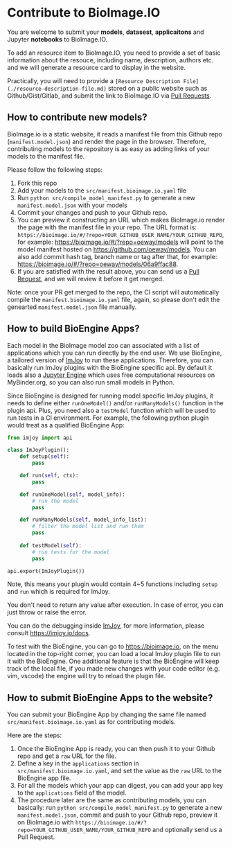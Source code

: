 # Contribute to BioImage.IO

You are welcome to submit your **models**, **datasest**, **applicaitons** and Jupyter **notebooks** to BioImage.IO.

To add an resource item to BioImage.IO, you need to provide a set of basic information about the resouce, including name, description, authors etc. and we will generate a resource card to display in the website.

Practically, you will need to provide a `[Resource Description File](./resource-description-file.md)` stored on a public website such as Github/Gist/Gitlab, and submit the link to BioImage.IO via [Pull Requests](https://github.com/bioimage-io/bioimage-io-models/pulls).

## How to contribute new models?

BioImage.io is a static website, it reads a manifest file from this Github repo (`manifest.model.json`) and render the page in the browser. Therefore, contributing models to the repository is as easy as adding links of your models to the manifest file.

Please follow the following steps:

 1. Fork this repo
 1. Add your models to the `src/manifest.bioimage.io.yaml` file
 1. Run `python src/compile_model_manifest.py` to generate a new `manifest.model.json` with your models
 1. Commit your changes and push to your Github repo.
 1. You can preview it constructing an URL which makes BioImage.io render the page with the manifest file in your repo. The URL format is: `https://bioimage.io/#/?repo=YOUR_GITHUB_USER_NAME/YOUR_GITHUB_REPO`, for example: https://bioimage.io/#/?repo=oeway/models will point to the model manifest hosted on https://github.com/oeway/models. You can also add commit hash tag, branch name or tag after that, for example: https://bioimage.io/#/?repo=oeway/models/06a9ffac88.
 1. If you are satisfied with the result above, you can send us a [Pull Request](https://github.com/bioimage-io/bioimage-io-models/pulls), and we will review it before it get merged.

 Note: once your PR get merged to the repo, the CI script will automatically compile the `manifest.bioimage.io.yaml` file, again, so please don't edit the genearted `manifest.model.json` file manually.

## How to build BioEngine Apps?
 
Each model in the BioImage model zoo can associated with a list of applications which you can run directly by the end user. We use BioEngine, a tailored version of [ImJoy](https://imjoy.io) to run these applications. Therefore, you can basically run ImJoy plugins with the BioEngine specific api. By default it loads also a [Jupyter Engine](https://github.com/imjoy-team/jupyter-engine-manager) which uses free computational resources on MyBinder.org, so you can also run small models in Python. 

Since BioEngine is designed for running model specific ImJoy plugins, it needs to define either `runOneModel()` and/or `runManyModels()` function in the plugin api. Plus, you need also a `testModel` function which will be used to run tests in a CI environment. For example, the following python plugin would treat as a qualified BioEngine App:

```python
from imjoy import api

class ImJoyPlugin():
    def setup(self):
        pass

    def run(self, ctx):
        pass

    def runOneModel(self, model_info):
        # run the model
        pass

    def runManyModels(self, model_info_list):
        # filter the model list and run them
        pass
    
    def testModel(self):
        # run tests for the model
        pass

api.export(ImJoyPlugin())
```

Note, this means your plugin would contain 4~5 functions including `setup` and `run` which is required for ImJoy.

You don't need to return any value after execution. In case of error, you can just throw or raise the error.

You can do the debugging inside [ImJoy](https://imjoy.io), for more information, please consult https://imjoy.io/docs.

To test with the BioEngine, you can go to https://bioimage.io, on the menu located in the top-right corner, you can load a local ImJoy plugin file to run it with the BioEngine. One additional feature is that the BioEngine will keep track of the local file, if you made new changes with your code editor (e.g. vim, vscode) the engine will try to reload the plugin file. 

## How to submit BioEngine Apps to the website?

You can submit your BioEngine App by changing the same file named `src/manifest.bioimage.io.yaml` as for contributing models.

Here are the steps:
 1. Once the BioEngine App is ready, you can then push it to your Github repo and get a `raw` URL for the file.
 1. Define a key in the `applications` section in `src/manifest.bioimage.io.yaml`, and set the value as the `raw` URL to the BioEngine app file.
 1. For all the models which your app can digest, you can add your app key to the `applications` field of the model.
 1. The procedure later are the same as contributing models, you can basically: run `python src/compile_model_manifest.py` to generate a new `manifest.model.json`, commit and push to your Github repo, preview it on BioImage.io with `https://bioimage.io/#/?repo=YOUR_GITHUB_USER_NAME/YOUR_GITHUB_REPO` and optionally send us a Pull Request.
